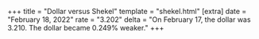 +++
title = "Dollar versus Shekel"
template = "shekel.html"
[extra]
date = "February 18, 2022"
rate = "3.202"
delta = "On February 17, the dollar was 3.210. The dollar became 0.249% weaker."
+++
